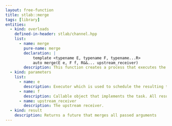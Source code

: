 ```yaml
---
layout: free-function
title: stlab::merge
tags: [library]
entities:
  - kind: overloads
    defined-in-header: stlab/channel.hpp  
    list:
      - name: merge
        pure-name: merge
        declaration: |
            template <typename E, typename F, typename...R>
            auto merge(E e, F f, R&&... upstream_receiver)
        description: This function creates a process that executes the provided function object whenever an upstream process provides a value.
  - kind: parameters
    list:
      - name: e
        description: Executor which is used to schedule the resulting task
      - name: f
        description: Callable object that implements the task. All results from the upstream process must be convertable to the only argument of the provided function object.
      - name: upstream_receiver
        description: The upstream receiver. 
  - kind: result
    description: Returns a future that merges all passed arguments
---
```

